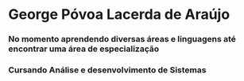 # George Póvoa Lacerda de Araújo
### No momento aprendendo diversas áreas e linguagens até encontrar uma área de especialização
### Cursando Análise e desenvolvimento de Sistemas

<!---
georgepovoa/georgepovoa is a ✨ special ✨ repository because its `README.md` (this file) appears on your GitHub profile.
You can click the Preview link to take a look at your changes.
--->
